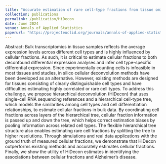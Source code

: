 ```yaml
---
title: "Accurate estimation of rare cell-type fractions from tissue omics data via hierarchical deconvolution"
collection: publications
permalink: /publication/HiDecon
date: June 2024
venue: Annals of Applied Statistics
paperurl: "https://projecteuclid.org/journals/annals-of-applied-statistics/volume-18/issue-2/Accurate-estimation-of-rare-cell-type-fractions-from-tissue-omics/10.1214/23-AOAS1829.full"
---
```


Abstract: Bulk transcriptomics in tissue samples reflects the average expression levels across different cell types and is highly influenced by cellular fractions. As such, it is critical to estimate cellular fractions to both deconfound differential expression analyses and infer cell type-specific differential expression. Since experimentally counting cells is infeasible in most tissues and studies, in silico cellular deconvolution methods have been developed as an alternative. However, existing methods are designed for tissues consisting of clearly distinguishable cell types and have difficulties estimating highly correlated or rare cell types. To address this challenge, we propose hierarchical deconvolution (HiDecon) that uses single-cell RNA sequencing references and a hierarchical cell-type tree, which models the similarities among cell types and cell differentiation relationships, to estimate cellular fractions in bulk data. By coordinating cell fractions across layers of the hierarchical tree, cellular fraction information is passed up and down the tree, which helps correct estimation biases by pooling information across related cell types. The flexible hierarchical tree structure also enables estimating rare cell fractions by splitting the tree to higher resolutions. Through simulations and real data applications with the ground truth of measured cellular fractions, we demonstrate that HiDecon outperforms existing methods and accurately estimates cellular fractions. Finally, we show the utility of HiDecon estimates in identifying the associations between cellular fractions and Alzheimer’s disease.
